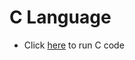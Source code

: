 # C Language 

- Click [here](https://www.programiz.com/c-programming/online-compiler/) to run C code
